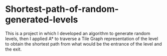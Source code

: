 # Shortest-path-of-random-generated-levels
This is a project in which I developed an algorithm to generate random levels, then I applied A* to traverse a Tile Graph representation of the level to obtain the shortest path from what would be the entrance of the level and the exit.
